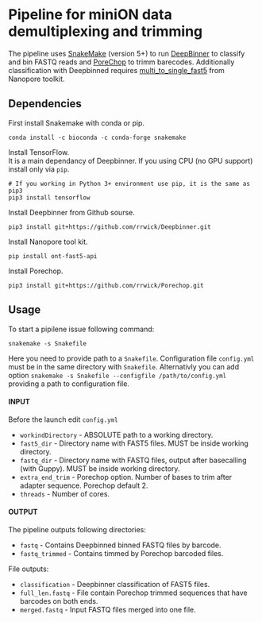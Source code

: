 
Pipeline for miniON data demultiplexing and trimming
====================================================

The pipeline uses [SnakeMake](https://snakemake.readthedocs.io/en/stable/index.html) (version 5+) to run [DeepBinner](https://github.com/rrwick/Deepbinner) to classify and bin FASTQ reads and [PoreChop](https://github.com/rrwick/Porechop) to trimm barecodes. Additionally classification with Deepbinned requires [multi_to_single_fast5](https://github.com/nanoporetech/ont_fast5_api) from Nanopore toolkit.  

## Dependencies

First install Snakemake with conda or pip.  

```
conda install -c bioconda -c conda-forge snakemake
```

Install TensorFlow.  
It is a main dependancy of Deepbinner. If you using CPU (no GPU support) install only via `pip`.  
```
# If you working in Python 3+ environment use pip, it is the same as pip3
pip3 install tensorflow
```
Install Deepbinner from Github sourse.
```
pip3 install git+https://github.com/rrwick/Deepbinner.git
```

Install Nanopore tool kit.
```
pip install ont-fast5-api
```

Install Porechop.
```
pip3 install git+https://github.com/rrwick/Porechop.git
```

## Usage

To start a pipilene issue following command:
```
snakemake -s Snakefile
```

Here you need to provide path to a `Snakefile`. Configuration file `config.yml` must be in the same directory with `Snakefile`. Alternativly you can add option `snakemake -s Snakefile --configfile /path/to/config.yml` providing a path to configuration file.  

#### INPUT
Before the launch edit `config.yml` 

 - `workindDirectory` - ABSOLUTE path to a working directory.
 - `fast5_dir` - Directory name with FAST5 files. MUST be inside working directory.
 - `fastq_dir` - Directory name with FASTQ files, output after basecalling (with Guppy).  MUST be inside working directory.
 - `extra_end_trim` - Porechop option. Number of bases to trim after adapter sequence. Porechop default 2.
 - `threads` - Number of cores.

#### OUTPUT
The pipeline outputs following directories:

 - `fastq` - Contains Deepbinned binned FASTQ files by barcode.
 - `fastq_trimmed` - Contains timmed by Porechop barcoded files.

File outputs:

 - `classification` - Deepbinner classification of FAST5 files.
 - `full_len.fastq` - File contain Porechop trimmed sequences that have barcodes on both ends. 
 - `merged.fastq` - Input FASTQ files merged into one file.



